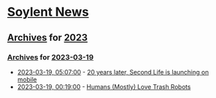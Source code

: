 # [Soylent News](../../../README.md)

## [Archives](../../index.md) for [2023](../index.md)

### [Archives](../../index.md) for [2023-03-19](index.md)

* [2023-03-19, 05:07:00](https://soylentnews.org/article.pl?sid=23/03/18/0418231&from=rss) - [20 years later, Second Life is launching on mobile](https://soylentnews.org/article.pl?sid=23/03/18/0418231&from=rss)
* [2023-03-19, 00:19:00](https://soylentnews.org/article.pl?sid=23/03/18/0414226&from=rss) - [Humans (Mostly) Love Trash Robots](https://soylentnews.org/article.pl?sid=23/03/18/0414226&from=rss)
